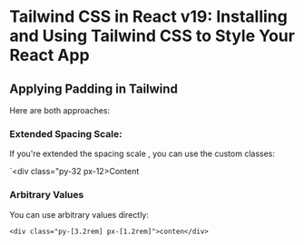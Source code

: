 # Tailwind CSS in React v19: Installing and Using Tailwind CSS to Style Your React App

## Applying Padding in Tailwind

Here are both approaches:

### Extended Spacing Scale:

If you're extended the spacing scale , you can use the custom classes:

`<div class="py-32 px-12>Content</div>

### Arbitrary Values

You can use arbitrary values directly:

`<div class="py-[3.2rem] px-[1.2rem]">conten</div>`